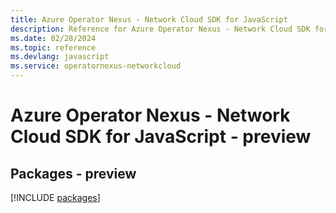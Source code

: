 ```yaml
---
title: Azure Operator Nexus - Network Cloud SDK for JavaScript
description: Reference for Azure Operator Nexus - Network Cloud SDK for JavaScript
ms.date: 02/28/2024
ms.topic: reference
ms.devlang: javascript
ms.service: operatornexus-networkcloud
---
```

# Azure Operator Nexus - Network Cloud SDK for JavaScript - preview
## Packages - preview
[!INCLUDE [packages](operator-nexus---network-cloud-index.md)]